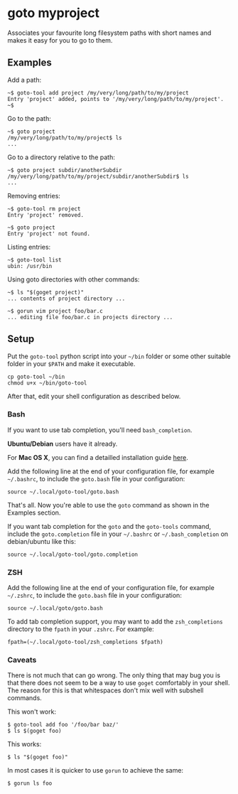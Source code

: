 # goto myproject

Associates your favourite long filesystem paths with short names
and makes it easy for you to go to them.

## Examples

Add a path:

	~$ goto-tool add project /my/very/long/path/to/my/project
	Entry 'project' added, points to '/my/very/long/path/to/my/project'.
	~$

Go to the path:

	~$ goto project
	/my/very/long/path/to/my/project$ ls
	...

Go to a directory relative to the path:

	~$ goto project subdir/anotherSubdir
	/my/very/long/path/to/my/project/subdir/anotherSubdir$ ls
	...

Removing entries:

	~$ goto-tool rm project
	Entry 'project' removed.

	~$ goto project
	Entry 'project' not found.

Listing entries:

	~$ goto-tool list
	ubin: /usr/bin

Using goto directories with other commands:

	~$ ls "$(goget project)"
	... contents of project directory ...

	~$ gorun vim project foo/bar.c
	... editing file foo/bar.c in projects directory ...


## Setup

Put the `goto-tool` python script into your `~/bin` folder or some
other suitable folder in your `$PATH` and make it executable.

	cp goto-tool ~/bin
	chmod u+x ~/bin/goto-tool

After that, edit your shell configuration as described below.

### Bash

If you want to use tab completion, you'll need `bash_completion`.

**Ubuntu/Debian** users have it already.

For **Mac OS X**, you can find a detailled installation guide
[here](http://superuser.com/a/288491).

Add the following line at the end of your configuration file,
for example `~/.bashrc`, to include the `goto.bash` file in your configuration:

	source ~/.local/goto-tool/goto.bash

That's all. Now you're able to use the `goto` command as shown in the
Examples section.

If you want tab completion for the `goto` and the `goto-tools` command,
include the `goto.completion` file in your `~/.bashrc` or `~/.bash_completion`
on debian/ubuntu like this:

	source ~/.local/goto-tool/goto.completion

### ZSH

Add the following line at the end of your configuration file,
for example `~/.zshrc`, to include the `goto.bash` file in your configuration:

	source ~/.local/goto/goto.bash

To add tab completion support, you may want to add the `zsh_completions`
directory to the `fpath` in your `.zshrc`. For example:

	fpath=(~/.local/goto-tool/zsh_completions $fpath)


### Caveats

There is not much that can go wrong. The only thing that
may bug you is that there does not seem to be a way to use
`goget` comfortably in your shell. The reason for this is
that whitespaces don't mix well with subshell commands.

This won't work:

	$ goto-tool add foo '/foo/bar baz/'
    $ ls $(goget foo)

This works:

	$ ls "$(goget foo)"

In most cases it is quicker to use `gorun` to achieve the same:

    $ gorun ls foo
